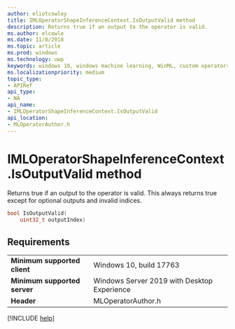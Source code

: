 ```yaml
---
author: eliotcowley
title: IMLOperatorShapeInferenceContext.IsOutputValid method
description: Returns true if an output to the operator is valid.
ms.author: elcowle
ms.date: 11/8/2018
ms.topic: article
ms.prod: windows
ms.technology: uwp
keywords: windows 10, windows machine learning, WinML, custom operators, IsOutputValid
ms.localizationpriority: medium
topic_type:
- APIRef
api_type:
- NA
api_name:
- IMLOperatorShapeInferenceContext.IsOutputValid
api_location:
- MLOperatorAuthor.h
---
```


# IMLOperatorShapeInferenceContext.IsOutputValid method

Returns true if an output to the operator is valid. This always returns true except for optional outputs and invalid indices.

```cpp
bool IsOutputValid(
    uint32_t outputIndex)
```

## Requirements

| | |
|-|-|
| **Minimum supported client** | Windows 10, build 17763 |
| **Minimum supported server** | Windows Server 2019 with Desktop Experience |
| **Header** | MLOperatorAuthor.h |

[!INCLUDE [help](../includes/get-help.md)]
